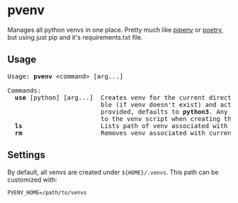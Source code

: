 pvenv
=====

Manages all python venvs in one place. Pretty much like [pipenv] or [poetry],
but using just pip and it's requirements.txt file.

Usage
-----

<pre>
Usage: <strong>pvenv</strong> &lt;command&gt; [arg...]

Commands:
  <strong>use</strong> [python] [arg...]  Creates venv for the current directory using the provided python executa-
                         ble (if venv doesn't exist) and activates it. If no python executable is
                         provided, defaults to <strong>python3</strong>. Any additional arguments given are passed
                         to the venv script when creating the venv. See <strong>python3 -m venv --help</strong>
  <strong>ls</strong>                     Lists path of venv associated with current directory, if venv exists.
  <strong>rm</strong>                     Removes venv associated with current directory.
</pre>

Settings
--------

By default, all venvs are created under `${HOME}/.venvs`. This path can be
customized with:

    PVENV_HOME=/path/to/venvs

[pipenv]: https://pipenv.pypa.io/
[poetry]: https://python-poetry.org/
[Zim]: https://zimfw.sh/
